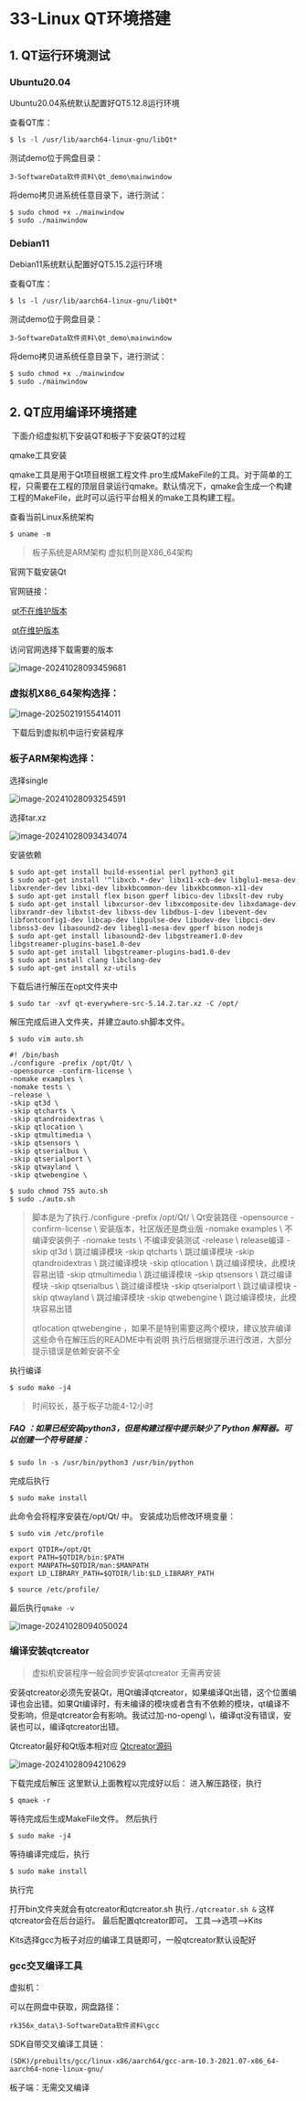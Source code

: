 # 33-Linux QT环境搭建



## 1. QT运行环境测试

### Ubuntu20.04

Ubuntu20.04系统默认配置好QT5.12.8运行环境

查看QT库：

```shell
$ ls -l /usr/lib/aarch64-linux-gnu/libQt*
```

测试demo位于网盘目录：

```
3-SoftwareData软件资料\Qt_demo\mainwindow
```

将demo拷贝进系统任意目录下，进行测试：

```shell
$ sudo chmod +x ./mainwindow
$ sudo ./mainwindow
```



### Debian11

Debian11系统默认配置好QT5.15.2运行环境

查看QT库：

```shell
$ ls -l /usr/lib/aarch64-linux-gnu/libQt*
```

测试demo位于网盘目录：

```
3-SoftwareData软件资料\Qt_demo\mainwindow
```

将demo拷贝进系统任意目录下，进行测试：

```shell
$ sudo chmod +x ./mainwindow
$ sudo ./mainwindow
```



## 2. QT应用编译环境搭建

​	下面介绍虚拟机下安装QT和板子下安装QT的过程

qmake工具安装

​	qmake工具是用于Qt项目根据工程文件.pro生成MakeFile的工具。对于简单的工程，只需要在工程的顶层目录运行qmake。默认情况下，qmake会生成一个构建工程的MakeFile，此时可以运行平台相关的make工具构建工程。

查看当前Linux系统架构 

```
$ uname -m 
```

> 板子系统是ARM架构 虚拟机则是X86_64架构

官网下载安装Qt

官网链接：

​	[qt不在维护版本](https://download.qt.io/new_archive/qt/) 

​	[qt在维护版本](https://download.qt.io/official_releases/qt/)

访问官网选择下载需要的版本

![image-20241028093459681](http://tanzhtanzh.oss-cn-shenzhen.aliyuncs.com/img/image-20241028093459681.png)

### 虚拟机X86_64架构选择：

![image-20250219155414011](http://tanzhtanzh.oss-cn-shenzhen.aliyuncs.com/img/image-20250219155414011.png)

​	下载后到虚拟机中运行安装程序

### 板子ARM架构选择：

选择single

![image-20241028093254591](http://tanzhtanzh.oss-cn-shenzhen.aliyuncs.com/img/image-20241028093254591.png)

选择tar.xz

![image-20241028093434074](http://tanzhtanzh.oss-cn-shenzhen.aliyuncs.com/img/image-20241028093434074.png)

安装依赖

```
$ sudo apt-get install build-essential perl python3 git
$ sudo apt-get install '^libxcb.*-dev' libx11-xcb-dev libglu1-mesa-dev libxrender-dev libxi-dev libxkbcommon-dev libxkbcommon-x11-dev
$ sudo apt-get install flex bison gperf libicu-dev libxslt-dev ruby
$ sudo apt-get install libxcursor-dev libxcomposite-dev libxdamage-dev libxrandr-dev libxtst-dev libxss-dev libdbus-1-dev libevent-dev libfontconfig1-dev libcap-dev libpulse-dev libudev-dev libpci-dev libnss3-dev libasound2-dev libegl1-mesa-dev gperf bison nodejs
$ sudo apt-get install libasound2-dev libgstreamer1.0-dev libgstreamer-plugins-base1.0-dev 
$ sudo apt-get install libgstreamer-plugins-bad1.0-dev
$ sudo apt install clang libclang-dev
$ sudo apt-get install xz-utils
```



下载后进行解压在opt文件夹中

```
$ sudo tar -xvf qt-everywhere-src-5.14.2.tar.xz -C /opt/
```

解压完成后进入文件夹，并建立auto.sh脚本文件。

```
$ sudo vim auto.sh
```

```
#! /bin/bash
./configure -prefix /opt/Qt/ \
-opensource -confirm-license \
-nomake examples \
-nomake tests \
-release \
-skip qt3d \
-skip qtcharts \
-skip qtandroidextras \
-skip qtlocation \
-skip qtmultimedia \
-skip qtsensors \
-skip qtserialbus \
-skip qtserialport \
-skip qtwayland \
-skip qtwebengine \

```

```
$ sudo chmod 755 auto.sh
$ sudo ./auto.sh
```

> 脚本是为了执行./configure
> -prefix /opt/Qt/ \ Qt安装路径
> -opensource -confirm-license \ 安装版本，社区版还是商业版
> -nomake examples \ 不编译安装例子
> -nomake tests \ 不编译安装测试
> -release \ release编译
> -skip qt3d \ 跳过编译模块
> -skip qtcharts \ 跳过编译模块
> -skip qtandroidextras \ 跳过编译模块
> -skip qtlocation \ 跳过编译模块，此模块容易出错
> -skip qtmultimedia \ 跳过编译模块
> -skip qtsensors \ 跳过编译模块
> -skip qtserialbus \ 跳过编译模块
> -skip qtserialport \ 跳过编译模块
> -skip qtwayland \ 跳过编译模块
> -skip qtwebengine \ 跳过编译模块，此模块容易出错
>
> qtlocation qtwebengine ，如果不是特别需要这两个模块，建议放弃编译
> 这些命令在解压后的README中有说明
> 执行后根据提示进行改进，大部分提示错误是依赖安装不全

执行编译

```
$ sudo make -j4
```

> 时间较长，基于板子功能4-12小时

##### FAQ ：如果已经安装python3，但是构建过程中提示缺少了 Python 解释器。可以创建一个符号链接：

```
$ sudo ln -s /usr/bin/python3 /usr/bin/python
```

完成后执行

```
$ sudo make install
```

此命令会将程序安装在/opt/Qt/ 中。
安装成功后修改环境变量：

```
$ sudo vim /etc/profile
```

```
export QTDIR=/opt/Qt
export PATH=$QTDIR/bin:$PATH
export MANPATH=$QTDIR/man:$MANPATH
export LD_LIBRARY_PATH=$QTDIR/lib:$LD_LIBRARY_PATH
```

```
$ source /etc/profile/
```

最后执行`qmake -v`

![image-20241028094050024](http://tanzhtanzh.oss-cn-shenzhen.aliyuncs.com/img/image-20241028094050024.png)

### 编译安装qtcreator

> 虚拟机安装程序一般会同步安装qtcreator 无需再安装 

安装qtcreator必须先安装Qt，用Qt编译qtcreator，如果编译Qt出错，这个位置编译也会出错。如果Qt编译时，有未编译的模块或者含有不依赖的模块，qt编译不受影响，但是qtcreator会有影响。我试过加-no-opengl \，编译qt没有错误，安装也可以，编译qtcreator出错。

Qtcreator最好和Qt版本相对应
[Qtcreator源码](https://download.qt.io/archive/qtcreator/)

![image-20241028094210629](http://tanzhtanzh.oss-cn-shenzhen.aliyuncs.com/img/image-20241028094210629.png)

下载完成后解压
这里默认上面教程以完成好以后：
进入解压路径，执行

```
$ qmaek -r
```

等待完成后生成MakeFile文件。
然后执行

```
$ sudo make -j4
```

等待编译完成后，执行

```
$ sudo make install
```

执行完

打开bin文件夹就会有qtcreator和qtcreator.sh
执行`./qtcreator.sh &`
这样qtcreator会在后台运行。
最后配置qtcreator即可。
工具—>选项—>Kits

Kits选择gcc为板子对应的编译工具链即可，一般qtcreator默认设配好

### gcc交叉编译工具

虚拟机：

可以在网盘中获取，网盘路径：

```
rk356x_data\3-SoftwareData软件资料\gcc
```

SDK自带交叉编译工具链：

```
(SDK)/prebuilts/gcc/linux-x86/aarch64/gcc-arm-10.3-2021.07-x86_64-aarch64-none-linux-gnu/
```

板子端：无需交叉编译











